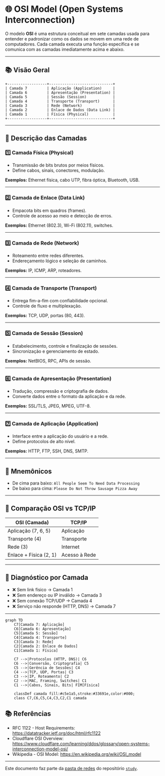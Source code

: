 # 🌐 OSI Model (Open Systems Interconnection)

O modelo **OSI** é uma estrutura conceitual em sete camadas usada para entender e padronizar como os dados se movem em uma rede de computadores. Cada camada executa uma função específica e se comunica com as camadas imediatamente acima e abaixo.

---

## 📚 Visão Geral

```
+------------------+-----------------------------+
| Camada 7         | Aplicação (Application)     |
| Camada 6         | Apresentação (Presentation) |
| Camada 5         | Sessão (Session)            |
| Camada 4         | Transporte (Transport)      |
| Camada 3         | Rede (Network)              |
| Camada 2         | Enlace de Dados (Data Link) |
| Camada 1         | Física (Physical)           |
+------------------+-----------------------------+
```

---

## 🔎 Descrição das Camadas

### 1️⃣ Camada Física (Physical)

- Transmissão de bits brutos por meios físicos.
- Define cabos, sinais, conectores, modulação.

**Exemplos:** Ethernet física, cabo UTP, fibra óptica, Bluetooth, USB.

---

### 2️⃣ Camada de Enlace (Data Link)

- Empacota bits em quadros (frames).
- Controle de acesso ao meio e detecção de erros.

**Exemplos:** Ethernet (802.3), Wi-Fi (802.11), switches.

---

### 3️⃣ Camada de Rede (Network)

- Roteamento entre redes diferentes.
- Endereçamento lógico e seleção de caminhos.

**Exemplos:** IP, ICMP, ARP, roteadores.

---

### 4️⃣ Camada de Transporte (Transport)

- Entrega fim-a-fim com confiabilidade opcional.
- Controle de fluxo e multiplexação.

**Exemplos:** TCP, UDP, portas (80, 443).

---

### 5️⃣ Camada de Sessão (Session)

- Estabelecimento, controle e finalização de sessões.
- Sincronização e gerenciamento de estado.

**Exemplos:** NetBIOS, RPC, APIs de sessão.

---

### 6️⃣ Camada de Apresentação (Presentation)

- Tradução, compressão e criptografia de dados.
- Converte dados entre o formato da aplicação e da rede.

**Exemplos:** SSL/TLS, JPEG, MPEG, UTF-8.

---

### 7️⃣ Camada de Aplicação (Application)

- Interface entre a aplicação do usuário e a rede.
- Define protocolos de alto nível.

**Exemplos:** HTTP, FTP, SSH, DNS, SMTP.

---

## 🧠 Mnemônicos

- De cima para baixo: `All People Seem To Need Data Processing`
- De baixo para cima: `Please Do Not Throw Sausage Pizza Away`

---

## 🔄 Comparação OSI vs TCP/IP

| OSI (Camada)             | TCP/IP               |
|--------------------------|----------------------|
| Aplicação (7, 6, 5)      | Aplicação            |
| Transporte (4)           | Transporte           |
| Rede (3)                 | Internet             |
| Enlace + Física (2, 1)   | Acesso à Rede        |

---

## 🧪 Diagnóstico por Camada

- ❌ Sem link físico → Camada 1
- ❌ Sem endereço ou IP inválido → Camada 3
- ❌ Sem conexão TCP/UDP → Camada 4
- ❌ Serviço não responde (HTTP, DNS) → Camada 7

---

```mermaid
graph TD
    C7[Camada 7: Aplicação]
    C6[Camada 6: Apresentação]
    C5[Camada 5: Sessão]
    C4[Camada 4: Transporte]
    C3[Camada 3: Rede]
    C2[Camada 2: Enlace de Dados]
    C1[Camada 1: Física]

    C7 -->|Protocolos (HTTP, DNS)| C6
    C6 -->|Conversão, Criptografia| C5
    C5 -->|Gerência de Sessões| C4
    C4 -->|TCP, UDP, Portas| C3
    C3 -->|IP, Roteamento| C2
    C2 -->|MAC, Framing, Switches| C1
    C1 -->|Cabos, Sinais, Bits| FIM[Física]

    classDef camada fill:#c5e1a5,stroke:#33691e,color:#000;
    class C7,C6,C5,C4,C3,C2,C1 camada
```

## 📚 Referências

- RFC 1122 - Host Requirements: https://datatracker.ietf.org/doc/html/rfc1122  
- Cloudflare OSI Overview: https://www.cloudflare.com/learning/ddos/glossary/open-systems-interconnection-model-osi/  
- Wikipedia - OSI Model: https://en.wikipedia.org/wiki/OSI_model

---

Este documento faz parte da [pasta de redes](../networks/) do repositório [`study`](../README.md).

